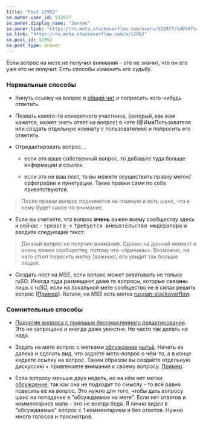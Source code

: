 ```yaml
---
title: "Post 12952"
se.owner.user_id: 532877
se.owner.display_name: "Зонтик"
se.owner.link: "https://ru.meta.stackoverflow.com/users/532877/%d0%97%d0%be%d0%bd%d1%82%d0%b8%d0%ba"
se.link: "https://ru.meta.stackoverflow.com/a/12952"
se.post_id: 12952
se.post_type: answer
---
```

<p>Если вопрос на мете не получил внимания - это не значит, что он его уже его не получит. Есть способы изменить его судьбу.</p>
<h3>Нормальные способы</h3>
<ul>
<li><p>Кинуть ссылку на вопрос в <a href="https://chat.stackexchange.com/rooms/22462/stack-overflow--">общий чат</a> и попросить кого-нибудь ответить.</p>
</li>
<li><p>Позвать какого-то конкретного участника, (который, как вам кажется, может знать ответ на вопрос) в чате (@ИмяПользователя или создать отдельную комнату c пользователем) и попросить его ответить.</p>
</li>
<li><p>Отредактировать вопрос...</p>
<ul>
<li><p>если это ваше собственный вопрос, то добавьте туда больше информации и ссылок.</p>
</li>
<li><p>если это не ваш пост, то вы можете осуществить правку меток/орфографии и пунктуации. Такие правки сами по себе приветствуются.</p>
</li>
</ul>
</li>
</ul>
<blockquote class="spoiler">
<p>После правки вопрос поднимется на главную и есть шанс, что к нему будет какое-то внимание.</p>
</blockquote>
<ul>
<li>Если вы считаете, что вопрос <strong>очень</strong> важен всему сообществу здесь и сейчас - <kbd>тревога</kbd> -&gt; <kbd>Требуется вмешательство модератора</kbd> и вводите следующий текст:</li>
</ul>
<blockquote>
<p>Данный вопрос не получил внимания. Однако на данный момент о очень важен сообществу, потому что &lt;причины&gt;. Возможно, на него стоит повесить метку [важное], его увидит так больше людей.</p>
</blockquote>
<ul>
<li>Создать пост на MSE, если вопрос может охватывать не только ruSO.
Иногда туда размещают даже те вопросы, которые связаны лишь с ruSO, если на локальной мете сообщество не в силах решить вопрос (<a href="https://meta.stackexchange.com/questions/350905/if-a-user-copies-content-from-another-so-post-into-his-own-post-verbatim-is-the">Пример</a>). Кстати, на MSE есть метка <a href="/questions/tagged/russian-stackoverflow" class="post-tag" title="показать вопросы с меткой [russian-stackoverflow]" aria-label="показать вопросы с меткой [russian-stackoverflow]" rel="tag" aria-labelledby="tag-russian-stackoverflow-tooltip-container">russian-stackoverflow</a>.</li>
</ul>
<h3>Сомнительные способы</h3>
<ul>
<li><p><a href="https://ru.meta.stackoverflow.com/questions/10966/">Поднятие вопроса с помощью бессмысленного редактирования</a>. Это не запрещено и иногда даже уместно. Но часто так делать не надо.</p>
</li>
<li><p>Задать на мете вопрос с метками <a href="/questions/tagged/%d0%be%d0%b1%d1%81%d1%83%d0%b6%d0%b4%d0%b5%d0%bd%d0%b8%d0%b5" class="post-tag required-tag" title="показать вопросы с меткой [обсуждение]" aria-label="показать вопросы с меткой [обсуждение]" rel="tag" aria-labelledby="tag-обсуждение-tooltip-container">обсуждение</a> <a href="/questions/tagged/%d0%bd%d1%8b%d1%82%d1%8c%d1%91" class="post-tag" title="показать вопросы с меткой [нытьё]" aria-label="показать вопросы с меткой [нытьё]" rel="tag" aria-labelledby="tag-нытьё-tooltip-container">нытьё</a>. Начать из далека и сделать вид, что задаёте мета-вопрос о чём-то, а в конце кидаете ссылку на вопрос. Таким образом вы создаёте отдельную дискуссию + привлекаете  внимание к своему вопросу. <a href="https://ru.meta.stackoverflow.com/questions/428">Пример</a>.</p>
</li>
<li><p>Если вопросу меньше двух недель, но на нём нет метки <a href="/questions/tagged/%d0%be%d0%b1%d1%81%d1%83%d0%b6%d0%b4%d0%b5%d0%bd%d0%b8%d0%b5" class="post-tag required-tag" title="показать вопросы с меткой [обсуждение]" aria-label="показать вопросы с меткой [обсуждение]" rel="tag" aria-labelledby="tag-обсуждение-tooltip-container">обсуждение</a>, так как она не подходит по смыслу - то всё равно повесить её на вопрос. Это нужно для того, чтобы дать вопросу шанс на попадание в &quot;обсуждаемое на мете&quot;. Если нет ответов и комментариев мало - это не всегда беда. Я лично видел в &quot;обсуждаемых&quot; вопрос с 1 комментарием и без ответов. Нужно много голосов и просмотров.</p>
</li>
</ul>
